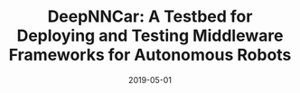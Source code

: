 ---
type: publication
layout: single
author_profile: false
related: false
date: 2019-05-01
title: "DeepNNCar: A Testbed for Deploying and Testing Middleware Frameworks for Autonomous Robots"
header:
  teaser: "/assets/images/DeepNNCar.png"
excerpt: "Demonstration paper presented at ISORC 2019"
tags: AI Autonomous paper conference ISORC 2019
redirect_url: https://www.researchgate.net/publication/334417644_DeepNNCar_A_Testbed_for_Deploying_and_Testing_Middleware_Frameworks_for_Autonomous_Robots
---